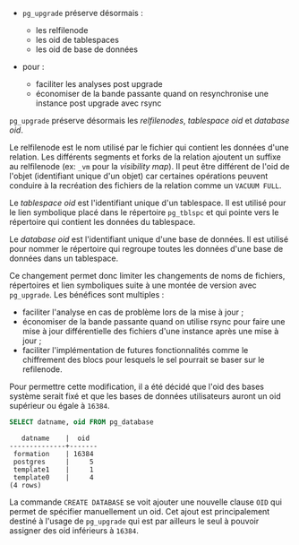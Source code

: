 <!--
Les commits sur ce sujet sont :

* database oid: https://github.com/postgres/postgres/commit/aa01051418f10afbdfa781b8dc109615ca785ff9
* relfilenode & tablespace oid: https://github.com/postgres/postgres/commit/9a974cbcba005256a19991203583a94b4f9a21a9
* relfilenode & pg_largeobjects: https://www.postgresql.org/message-id/E1o9pA7-001oEo-7O@gemulon.postgresql.org

-->

<div class="slide-content">

  * `pg_upgrade` préserve désormais :
    + les relfilenode
    + les oid de tablespaces
    + les oid de base de données

  * pour :
    + faciliter les analyses post upgrade
    + économiser de la bande passante quand on resynchronise une instance post
      upgrade avec rsync

</div>

<div class="notes">

`pg_upgrade` préserve désormais les _relfilenodes_, _tablespace oid_ et
_database oid_.

Le relfilenode est le nom utilisé par le fichier qui contient les données d'une
relation. Les différents segments et forks de la relation ajoutent un suffixe
au relfilenode (ex: `_vm` pour la _visibility map_). Il peut être différent de
l'oid de l'objet (identifiant unique d'un objet) car certaines opérations
peuvent conduire à la recréation des fichiers de la relation comme un `VACUUM
FULL`.

Le _tablespace oid_ est l'identifiant unique d'un tablespace. Il est utilisé
pour le lien symbolique placé dans le répertoire `pg_tblspc` et qui pointe vers
le répertoire qui contient les données du tablespace.

Le _database oid_ est l'identifiant unique d'une base de données. Il est
utilisé pour nommer le répertoire qui regroupe toutes les données d'une base
de données dans un tablespace.

Ce changement permet donc limiter les changements de noms de fichiers,
répertoires et lien symboliques suite à une montée de version avec
`pg_upgrade`. Les bénéfices sont multiples :

* faciliter l'analyse en cas de problème lors de la mise à jour ;
* économiser de la bande passante quand on utilise rsync pour faire une mise à
  jour différentielle des fichiers d'une instance après une mise à jour ;
* faciliter l'implémentation de futures fonctionnalités comme le chiffrement
  des blocs pour lesquels le sel pourrait se baser sur le refilenode.

Pour permettre cette modification, il a été décidé que l'oid des bases système
serait fixé et que les bases de données utilisateurs auront un oid supérieur ou
égale à `16384`.

```sql
SELECT datname, oid FROM pg_database
```
```text
   datname    |  oid
--------------+-------
 formation    | 16384
 postgres     |     5
 template1    |     1
 template0    |     4
(4 rows)
```

La commande `CREATE DATABASE` se voit ajouter une nouvelle clause `OID` qui
permet de spécifier manuellement un oid. Cet ajout est principalement destiné à
l'usage de `pg_upgrade` qui est par ailleurs le seul à pouvoir assigner des oid
inférieurs à `16384`.

<!-- Note

pg_largeobject voit aussi son oid fixé, cela peut provoquer l’apparition de
fichiers orphelins correspondant à la nouvelle version de pg_largeobject. Les
anciens fichiers liés a pg_largeobjects sont toujours présents et correctement
référencé ce qui est le principal.

ça ne me semble pas indispensable donc je le squeeze pour plus d'info voir le
patch dont le lien est la haut.

</div>
